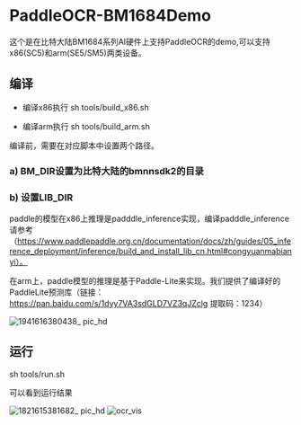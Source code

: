 # PaddleOCR-BM1684Demo
这个是在比特大陆BM1684系列AI硬件上支持PaddleOCR的demo,可以支持x86(SC5)和arm(SE5/SM5)两类设备。

## 编译

- 编译x86执行 sh tools/build_x86.sh

- 编译arm执行 sh tools/build_arm.sh

编译前，需要在对应脚本中设置两个路径。
### a) BM_DIR设置为比特大陆的bmnnsdk2的目录

### b) 设置LIB_DIR

 paddle的模型在x86上推理是padddle_inference实现，编译padddle_inference请参考（https://www.paddlepaddle.org.cn/documentation/docs/zh/guides/05_inference_deployment/inference/build_and_install_lib_cn.html#congyuanmabianyi）。

在arm上，paddle模型的推理是基于Paddle-Lite来实现。我们提供了编译好的PaddleLite预测库（链接：https://pan.baidu.com/s/1dyy7VA3sdGLD7VZ3qJZclg 
提取码：1234）


![1941616380438_ pic_hd](https://user-images.githubusercontent.com/49897975/111933306-1e50c900-8afa-11eb-9c8c-9e1f5e4480b0.jpg)



## 运行

sh tools/run.sh

可以看到运行结果

![1821615381682_ pic_hd](https://user-images.githubusercontent.com/49897975/110634280-c2766e00-81e4-11eb-9517-a0d496911566.jpg)
![ocr_vis](https://user-images.githubusercontent.com/49897975/110634314-cacea900-81e4-11eb-978a-0053cba017bc.png)

